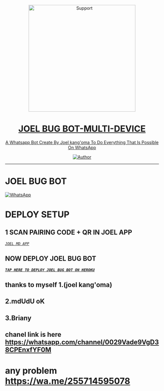 </p>
<p align="center">
  <a href="https://chat.whatsapp.com/JIJplkiYyrFE4dyFGade43">
    <img alt=Support height="350" src="https://telegra.ph/file/798e6256fa919a62243a6.jpg"> 
    </p>
<h1 align="center">   JOEL BUG BOT-MULTI-DEVICE
</h1>
<p align="center"> 
  
<p align="center">A Whatsapp Bot Create By  Joel kang'oma To Do Everything That Is Possible On WhatsApp
 
  </a>
</p>
<p align="center">
<a href="https://github.com/ibrahimaitech"><img title="Author" src="https://img.shields.io/bad/JOEL MD-MULTI_DEVICE-black?style=for-the-badge&logo=github"></a>
<p/>



---  

</p>


  
# JOEL BUG BOT 



<a href="https://whatsapp.com/channel/0029Vade9VgD38CPEnxfYF0M"><img alt="WhatsApp" src="https://img.shields.io/badge/-Whatsapp%20Channel-yellow?style=for-the-badge&logo=whatsapp&logoColor=blue"/></a>


# DEPLOY SETUP


## 1 SCAN PAIRING CODE + QR IN JOEL APP


[*`JOEL MD APP`*](https://joel-app-f8b96ff3c638.herokuapp.com/)


## NOW DEPLOY JOEL BUG BOT

**[*`TAP HERE TO DEPLOY JOEL BUG BOT ON HEROKU`*](https://dashboard.heroku.com/new?template=https://github.com/jokathanjoka/JOEL-MD/tree/main)**


## thanks to myself 1.(joel kang'oma)
## 2.mdUdU oK
## 3.Briany

## chanel link is here https://whatsapp.com/channel/0029Vade9VgD38CPEnxfYF0M
# any problem https://wa.me/255714595078
